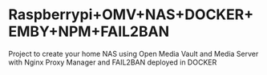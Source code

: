 # Raspberrypi+OMV+NAS+DOCKER+EMBY+NPM+FAIL2BAN
Project to create your home NAS using Open Media Vault and Media Server with Nginx Proxy Manager and FAIL2BAN deployed in DOCKER

